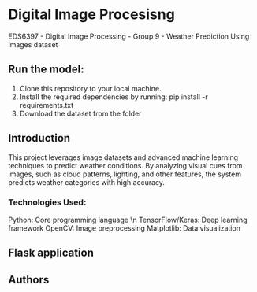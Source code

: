 # Digital Image Procesisng 
EDS6397 - Digital Image Processing - Group 9 - Weather Prediction Using images dataset

## Run the model:
1. Clone this repository to your local machine.
2. Install the required dependencies by running: pip install -r requirements.txt
3. Download the dataset from the folder 

## Introduction
This project leverages image datasets and advanced machine learning techniques to predict weather conditions. By analyzing visual cues from images, such as cloud patterns, lighting, and other features, the system predicts weather categories with high accuracy. 

### Technologies Used:
Python: Core programming language
\n TensorFlow/Keras: Deep learning framework
OpenCV: Image preprocessing
Matplotlib: Data visualization

## Flask application

## Authors

